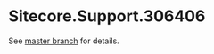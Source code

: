 # Sitecore.Support.306406

See [master branch](https://github.com/sitecoresupport/Sitecore.Support.306406) for details.